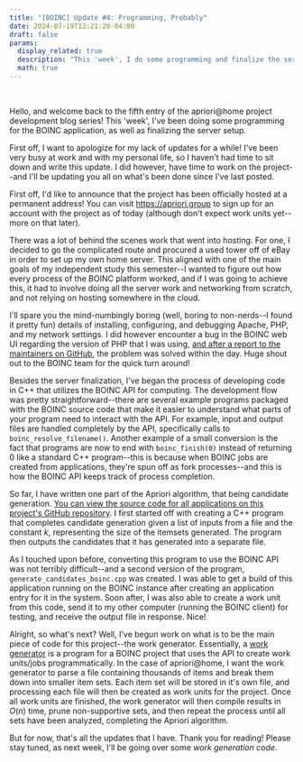 ```yaml
---
title: "[BOINC] Update #4: Programming, Probably"
date: 2024-07-19T12:21:20-04:00
draft: false
params:
  display_related: true
  description: "This 'week', I do some programming and finalize the server setup."
  math: true
---
```


<br>

Hello, and welcome back to the fifth entry of the apriori@home project development blog series! This 'week', I've been doing some programming for the BOINC application, as well as finalizing the server setup.

First off, I want to apologize for my lack of updates for a while! I've been very busy at work and with my personal life, so I haven't had time to sit down and write this update. I did however, have time to work on the project--and I'll be updating you all on what's been done since I've last posted.

First off, I'd like to announce that the project has been officially hosted at a permanent address! You can visit https://apriori.group to sign up for an account with the project as of today (although don't expect work units yet--more on that later).

There was a lot of behind the scenes work that went into hosting. For one, I decided to go the complicated route and procured a used tower off of eBay in order to set up my own home server. This aligned with one of the main goals of my independent study this semester--I wanted to figure out how every process of the BOINC platform worked, and if I was going to achieve this, it had to involve doing all the server work and networking from scratch, and not relying on hosting somewhere in the cloud.

I'll spare you the mind-numbingly boring (well, boring to non-nerds--I found it pretty fun) details of installing, configuring, and debugging Apache, PHP, and my network settings. I did however encounter a bug in the BOINC web UI regarding the version of PHP that I was using, [and after a report to the maintainers on GitHub](https://github.com/BOINC/boinc/issues/5692), the problem was solved within the day. Huge shout out to the BOINC team for the quick turn around!

Besides the server finalization, I've began the process of developing code in C++ that utilizes the BOINC API for computing. The development flow was pretty straightforward--there are several example programs packaged with the BOINC source code that make it easier to understand what parts of your program need to interact with the API. For example, input and output files are handled completely by the API, specifically calls to `boinc_resolve_filename()`. Another example of a small conversion is the fact that programs are now to end with `boinc_finish(0)` instead of returning 0 like a standard C++ program--this is because when BOINC jobs are created from applications, they're spun off as fork processes--and this is how the BOINC API keeps track of process completion.

So far, I have written one part of the Apriori algorithm, that being candidate generation. [You can view the source code for all applications on this project's GitHub repository](https://github.com/jack-margeson/boinc/tree/main/src). I first started off with creating a C++ program that completes candidate generation given a list of inputs from a file and the constant $k$, representing the size of the itemsets generated. The program then outputs the candidates that it has generated into a separate file.

As I touched upon before, converting this program to use the BOINC API was not terribly difficult--and a second version of the program, `generate_candidates_boinc.cpp` was created. I was able to get a build of this application running on the BOINC instance after creating an application entry for it in the system. Soon after, I was also able to create a work unit from this code, send it to my other computer (running the BOINC client) for testing, and receive the output file in response. Nice!

Alright, so what's next? Well, I've begun work on what is to be the main piece of code for this project--the work generator. Essentially, a [work generator](https://github.com/BOINC/boinc/wiki/WorkGeneration) is a program for a BOINC project that uses the API to create work units/jobs programmatically. In the case of apriori@home, I want the work generator to parse a file containing thousands of items and break them down into smaller item sets. Each item set will be stored in it's own file, and processing each file will then be created as work units for the project. Once all work units are finished, the work generator will then compile results in $O(n)$ time, prune non-supportive sets, and then repeat the process until all sets have been analyzed, completing the Apriori algorithm.

But for now, that's all the updates that I have. Thank you for reading! Please stay tuned, as next week, I'll be going over some _work generation code_.
